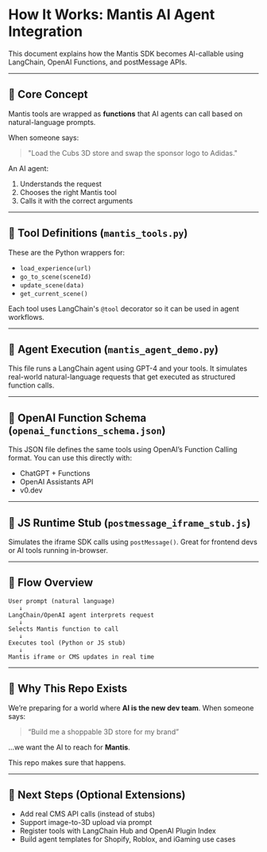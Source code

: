 # How It Works: Mantis AI Agent Integration

This document explains how the Mantis SDK becomes AI-callable using LangChain, OpenAI Functions, and postMessage APIs.

---

## 🧩 Core Concept

Mantis tools are wrapped as **functions** that AI agents can call based on natural-language prompts.

When someone says:
> "Load the Cubs 3D store and swap the sponsor logo to Adidas."

An AI agent:
1. Understands the request
2. Chooses the right Mantis tool
3. Calls it with the correct arguments

---

## 🔧 Tool Definitions (`mantis_tools.py`)

These are the Python wrappers for:
- `load_experience(url)`
- `go_to_scene(sceneId)`
- `update_scene(data)`
- `get_current_scene()`

Each tool uses LangChain's `@tool` decorator so it can be used in agent workflows.

---

## 🤖 Agent Execution (`mantis_agent_demo.py`)

This file runs a LangChain agent using GPT-4 and your tools.
It simulates real-world natural-language requests that get executed as structured function calls.

---

## 🔗 OpenAI Function Schema (`openai_functions_schema.json`)

This JSON file defines the same tools using OpenAI’s Function Calling format.
You can use this directly with:
- ChatGPT + Functions
- OpenAI Assistants API
- v0.dev

---

## 🧪 JS Runtime Stub (`postmessage_iframe_stub.js`)

Simulates the iframe SDK calls using `postMessage()`.
Great for frontend devs or AI tools running in-browser.

---

## 🧠 Flow Overview

```text
User prompt (natural language)
   ↓
LangChain/OpenAI agent interprets request
   ↓
Selects Mantis function to call
   ↓
Executes tool (Python or JS stub)
   ↓
Mantis iframe or CMS updates in real time
```

---

## 🧭 Why This Repo Exists

We’re preparing for a world where **AI is the new dev team**. When someone says:
> “Build me a shoppable 3D store for my brand”

…we want the AI to reach for **Mantis**.

This repo makes sure that happens.

---

## 🧱 Next Steps (Optional Extensions)

- Add real CMS API calls (instead of stubs)
- Support image-to-3D upload via prompt
- Register tools with LangChain Hub and OpenAI Plugin Index
- Build agent templates for Shopify, Roblox, and iGaming use cases
